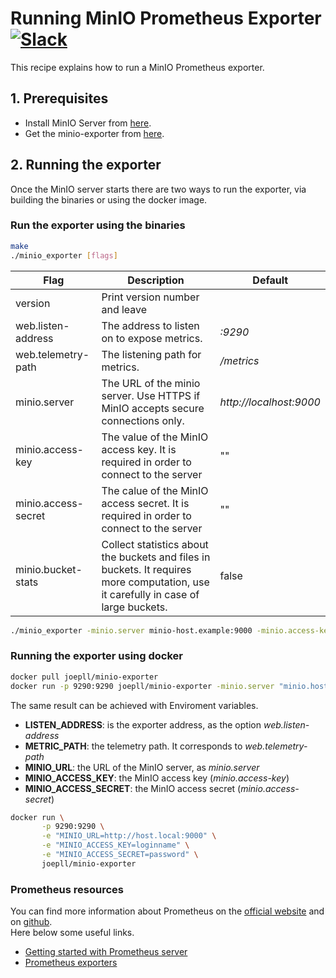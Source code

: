 # Running MinIO Prometheus Exporter [![Slack](https://slack.minio.io/slack?type=svg)](https://slack.minio.io)

This recipe explains how to run a MinIO Prometheus exporter.


## 1. Prerequisites

* Install MinIO Server from [here](https://docs.minio.io/docs/minio-quickstart-guide).
* Get the minio-exporter from [here](https://github.com/joe-pll/minio-exporter).

## 2. Running the exporter

Once the MinIO server starts there are two ways to run the exporter, via building the binaries or using the docker image.

### Run the exporter using the binaries
```bash
make
./minio_exporter [flags]
```

| Flag | Description | Default |
| ---- | ------------| ------- |
| version | Print version number and leave | |
| web.listen-address | The address to listen on to expose metrics. | *:9290* |
| web.telemetry-path | The listening path for metrics. | */metrics* |
| minio.server | The URL of the minio server. Use HTTPS if MinIO accepts secure connections only. | *http://localhost:9000* |
| minio.access-key | The value of the MinIO access key. It is required in order to connect to the server | "" |
| minio.access-secret | The calue of the MinIO access secret. It is required in order to connect to the server | "" |
| minio.bucket-stats | Collect statistics about the buckets and files in buckets. It requires more computation, use it carefully in case of large buckets. | false |

```bash
./minio_exporter -minio.server minio-host.example:9000 -minio.access-key "login_name" -minio.access-secret "login_password"
```

### Running the exporter using docker

```bash
docker pull joepll/minio-exporter
docker run -p 9290:9290 joepll/minio-exporter -minio.server "minio.host:9000" -minio.access-key "login_name" -minio.access-secret "login_secret"
```

The same result can be achieved with Enviroment variables.
* **LISTEN_ADDRESS**: is the exporter address, as the option *web.listen-address*
* **METRIC_PATH**: the telemetry path. It corresponds to *web.telemetry-path*
* **MINIO_URL**: the URL of the MinIO server, as *minio.server*
* **MINIO_ACCESS_KEY**: the MinIO access key (*minio.access-key*)
* **MINIO_ACCESS_SECRET**: the MinIO access secret (*minio.access-secret*)


```bash
docker run \
       -p 9290:9290 \
       -e "MINIO_URL=http://host.local:9000" \
       -e "MINIO_ACCESS_KEY=loginname" \
       -e "MINIO_ACCESS_SECRET=password" \
       joepll/minio-exporter
```

### Prometheus resources

You can find more information about Prometheus on the [official website](https://prometheus.io) and on [github](https://github.com/prometheus).  
Here below some useful links.

* [Getting started with Prometheus server](https://prometheus.io/docs/prometheus/latest/getting_started/)
* [Prometheus exporters](https://prometheus.io/docs/instrumenting/exporters/)
